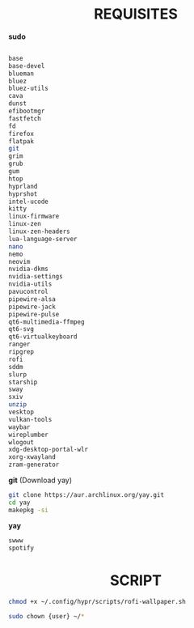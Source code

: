 <div align="center">
  

</div>

<div align="center">
  
# REQUISITES
</div>

**sudo**

```bash

base
base-devel
blueman
bluez
bluez-utils
cava
dunst
efibootmgr
fastfetch
fd
firefox
flatpak
git
grim
grub
gum
htop
hyprland
hyprshot
intel-ucode
kitty
linux-firmware
linux-zen
linux-zen-headers
lua-language-server
nano
nemo
neovim
nvidia-dkms
nvidia-settings
nvidia-utils
pavucontrol
pipewire-alsa
pipewire-jack
pipewire-pulse
qt6-multimedia-ffmpeg
qt6-svg
qt6-virtualkeyboard
ranger
ripgrep
rofi
sddm
slurp
starship
sway
sxiv
unzip
vesktop
vulkan-tools
waybar
wireplumber
wlogout
xdg-desktop-portal-wlr
xorg-xwayland
zram-generator

```

**git** (Download yay)

```bash
git clone https://aur.archlinux.org/yay.git
cd yay
makepkg -si
```

**yay**

```bash
swww
spotify
```

<div align="center">

# SCRIPT

</div>

```bash
chmod +x ~/.config/hypr/scripts/rofi-wallpaper.sh
```

```bash
sudo chown {user} ~/*
```
